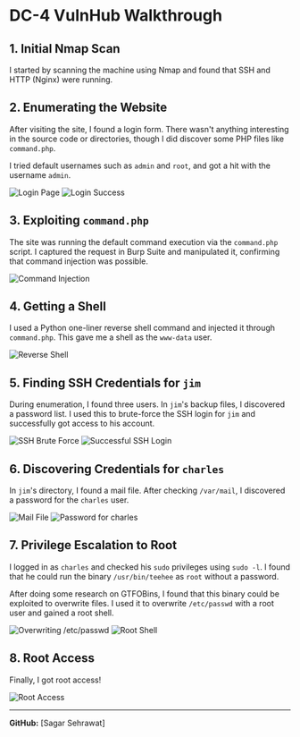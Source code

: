 # DC-4 VulnHub Walkthrough

## 1. Initial Nmap Scan
I started by scanning the machine using Nmap and found that SSH and HTTP (Nginx) were running. 

## 2. Enumerating the Website
After visiting the site, I found a login form. There wasn't anything interesting in the source code or directories, though I did discover some PHP files like `command.php`.

I tried default usernames such as `admin` and `root`, and got a hit with the username `admin`.

![Login Page](https://github.com/sagar-sehrawat/VulnHub-Machine-Solutions/blob/main/DC-4/img/img1.png)
![Login Success](https://github.com/sagar-sehrawat/VulnHub-Machine-Solutions/blob/main/DC-4/img/img2.png)

## 3. Exploiting `command.php`
The site was running the default command execution via the `command.php` script. I captured the request in Burp Suite and manipulated it, confirming that command injection was possible.

![Command Injection](https://github.com/sagar-sehrawat/VulnHub-Machine-Solutions/blob/main/DC-4/img/img3.png)

## 4. Getting a Shell
I used a Python one-liner reverse shell command and injected it through `command.php`. This gave me a shell as the `www-data` user.

![Reverse Shell](https://github.com/sagar-sehrawat/VulnHub-Machine-Solutions/blob/main/DC-4/img/img4.png)

## 5. Finding SSH Credentials for `jim`
During enumeration, I found three users. In `jim`'s backup files, I discovered a password list. I used this to brute-force the SSH login for `jim` and successfully got access to his account.

![SSH Brute Force](https://github.com/sagar-sehrawat/VulnHub-Machine-Solutions/blob/main/DC-4/img/img5.png)
![Successful SSH Login](https://github.com/sagar-sehrawat/VulnHub-Machine-Solutions/blob/main/DC-4/img/img6.png)

## 6. Discovering Credentials for `charles`
In `jim`'s directory, I found a mail file. After checking `/var/mail`, I discovered a password for the `charles` user.

![Mail File](https://github.com/sagar-sehrawat/VulnHub-Machine-Solutions/blob/main/DC-4/img/img7.png)
![Password for charles](https://github.com/sagar-sehrawat/VulnHub-Machine-Solutions/blob/main/DC-4/img/img8.png)

## 7. Privilege Escalation to Root
I logged in as `charles` and checked his `sudo` privileges using `sudo -l`. I found that he could run the binary `/usr/bin/teehee` as `root` without a password.

After doing some research on GTFOBins, I found that this binary could be exploited to overwrite files. I used it to overwrite `/etc/passwd` with a root user and gained a root shell.

![Overwriting /etc/passwd](https://github.com/sagar-sehrawat/VulnHub-Machine-Solutions/blob/main/DC-4/img/img9.png)
![Root Shell](https://github.com/sagar-sehrawat/VulnHub-Machine-Solutions/blob/main/DC-4/img/img10.png)

## 8. Root Access
Finally, I got root access!

![Root Access](https://github.com/sagar-sehrawat/VulnHub-Machine-Solutions/blob/main/DC-4/img/img11.png)

---

**GitHub:** [Sagar Sehrawat]
